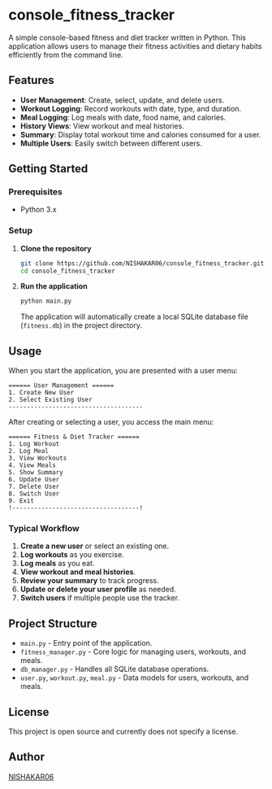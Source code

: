 # console_fitness_tracker

A simple console-based fitness and diet tracker written in Python. This application allows users to manage their fitness activities and dietary habits efficiently from the command line.

## Features

- **User Management**: Create, select, update, and delete users.
- **Workout Logging**: Record workouts with date, type, and duration.
- **Meal Logging**: Log meals with date, food name, and calories.
- **History Views**: View workout and meal histories.
- **Summary**: Display total workout time and calories consumed for a user.
- **Multiple Users**: Easily switch between different users.

## Getting Started

### Prerequisites

- Python 3.x

### Setup

1. **Clone the repository**

   ```bash
   git clone https://github.com/NISHAKAR06/console_fitness_tracker.git
   cd console_fitness_tracker
   ```

2. **Run the application**

   ```bash
   python main.py
   ```

   The application will automatically create a local SQLite database file (`fitness.db`) in the project directory.

## Usage

When you start the application, you are presented with a user menu:

```
====== User Management ======
1. Create New User
2. Select Existing User
-------------------------------------
```

After creating or selecting a user, you access the main menu:

```
====== Fitness & Diet Tracker ======
1. Log Workout
2. Log Meal
3. View Workouts
4. View Meals
5. Show Summary
6. Update User
7. Delete User
8. Switch User
9. Exit
!-----------------------------------!
```

### Typical Workflow

1. **Create a new user** or select an existing one.
2. **Log workouts** as you exercise.
3. **Log meals** as you eat.
4. **View workout and meal histories**.
5. **Review your summary** to track progress.
6. **Update or delete your user profile** as needed.
7. **Switch users** if multiple people use the tracker.

## Project Structure

- `main.py` - Entry point of the application.
- `fitness_manager.py` - Core logic for managing users, workouts, and meals.
- `db_manager.py` - Handles all SQLite database operations.
- `user.py`, `workout.py`, `meal.py` - Data models for users, workouts, and meals.

## License

This project is open source and currently does not specify a license.

## Author

[NISHAKAR06](https://github.com/NISHAKAR06)
